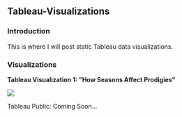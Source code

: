 ## Tableau-Visualizations


### Introduction

This is where I will post static Tableau data visualizations. 

### Visualizations

**Tableau Visualization 1: "How Seasons Affect Prodigies"**

![](https://github.com/larylc/Tableau-Visualizations/blob/main/How%20Seasons%20Affect%20Prodigies.png)


Tableau Public: Coming Soon...
